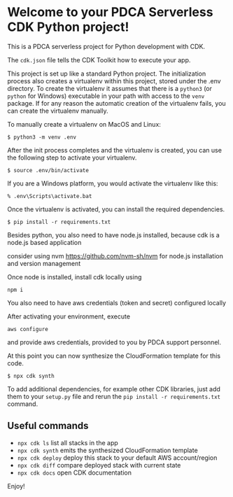 
# Welcome to your PDCA Serverless CDK Python project!

This is a PDCA serverless project for Python development with CDK.

The `cdk.json` file tells the CDK Toolkit how to execute your app.

This project is set up like a standard Python project.  The initialization
process also creates a virtualenv within this project, stored under the .env
directory.  To create the virtualenv it assumes that there is a `python3`
(or `python` for Windows) executable in your path with access to the `venv`
package. If for any reason the automatic creation of the virtualenv fails,
you can create the virtualenv manually.

To manually create a virtualenv on MacOS and Linux:

```
$ python3 -m venv .env
```

After the init process completes and the virtualenv is created, you can use the following
step to activate your virtualenv.

```
$ source .env/bin/activate
```

If you are a Windows platform, you would activate the virtualenv like this:

```
% .env\Scripts\activate.bat
```

Once the virtualenv is activated, you can install the required dependencies.

```
$ pip install -r requirements.txt
```

Besides python, you also need to have node.js installed, because cdk is a node.js based application

consider using nvm https://github.com/nvm-sh/nvm for node.js installation and version management


Once node is installed, install cdk locally using

```
npm i
```

You also need to have aws credentials (token and secret) configured locally


After activating your environment, execute

```
aws configure
```

and provide aws credentials, provided to you by PDCA support personnel.

At this point you can now synthesize the CloudFormation template for this code.

```
$ npx cdk synth
```

To add additional dependencies, for example other CDK libraries, just add
them to your `setup.py` file and rerun the `pip install -r requirements.txt`
command.

## Useful commands

 * `npx cdk ls`          list all stacks in the app
 * `npx cdk synth`       emits the synthesized CloudFormation template
 * `npx cdk deploy`      deploy this stack to your default AWS account/region
 * `npx cdk diff`        compare deployed stack with current state
 * `npx cdk docs`        open CDK documentation

Enjoy!

